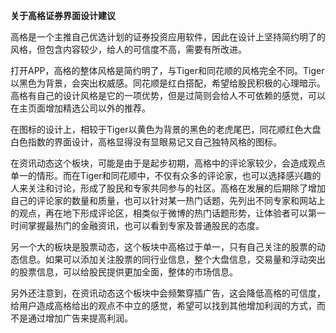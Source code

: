 **关于高格证券界面设计建议**

高格是一个主推自己优选计划的证券投资应用软件，因此在设计上坚持简约明了的风格，但包含内容较少，给人的可信度不高，需要有所改进。

打开APP，高格的整体风格是简约明了，与Tiger和同花顺的风格完全不同。Tiger以黑色为背景，会突出权威感。同花顺是红白搭配，希望给股民积极的心理暗示。高格有自己的设计风格是它的一项优势，但是过简则会给人不可依赖的感觉，可以在主页面增加精选公司以外的推荐。

在图标的设计上，相较于Tiger以黄色为背景的黑色的老虎尾巴，同花顺红色大盘白色指数的界面设计，高格显得没有显眼易记又自己独特风格的图标。

在资讯动态这个板块，可能是由于是起步初期，高格中的评论家较少，会造成观点单一的情形。而在Tiger和同花顺中，不仅有众多的评论家，也可以选择感兴趣的人来关注和讨论，形成了股民和专家共同参与的社区。高格在发展的后期除了增加自己的评论家的数量和质量，也可以针对某一热门话题，先列出不同专家和网站上的观点，再在地下形成评论区，相类似于微博的热门话题形势，让体验者可以第一时间掌握最热门的金融资讯，也可以看到专家及普通股民的态度。

另一个大的板块是股票动态，这个板块中高格过于单一，只有自己关注的股票的动态信息。如果可以添加关注股票的同行业信息，整个大盘信息，交易量和浮动突出的股票信息，可以给股民提供更加全面，整体的市场信息。

另外还注意到，在资讯动态这个板块中会频繁穿插广告，这会降低高格的可信度，给用户造成高格给出的观点不中立的感觉，希望可以找到其他增加利润的方式，而不是通过增加广告来提高利润。